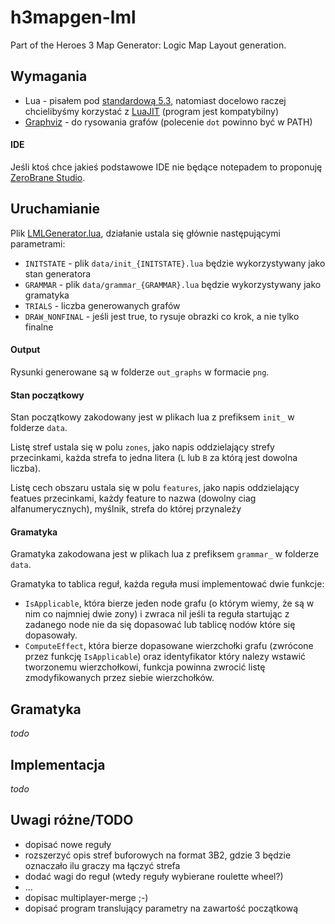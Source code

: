 # h3mapgen-lml
Part of the Heroes 3 Map Generator: Logic Map Layout generation.




## Wymagania
- Lua - pisałem pod [standardową 5.3](https://www.lua.org/download.html), natomiast docelowo raczej chcielibyśmy korzystać z [LuaJIT](http://luajit.org/download.html) (program jest kompatybilny) 
- [Graphviz](http://www.graphviz.org/) - do rysowania grafów (polecenie `dot` powinno być w PATH)

#### IDE
Jeśli ktoś chce jakieś podstawowe IDE nie będące notepadem to proponuję [ZeroBrane Studio](https://studio.zerobrane.com/).


## Uruchamianie

Plik [LMLGenerator.lua](LMLGenerator.lua), działanie ustala się głównie następującymi parametrami:
- `INITSTATE` - plik `data/init_{INITSTATE}.lua` będzie wykorzystywany jako stan generatora
- `GRAMMAR` - plik `data/grammar_{GRAMMAR}.lua` będzie wykorzystywany jako gramatyka
- `TRIALS` - liczba generowanych grafów
- `DRAW_NONFINAL` - jeśli jest true, to rysuje obrazki co krok, a nie tylko finalne

#### Output
Rysunki generowane są w folderze `out_graphs` w formacie `png`.

#### Stan początkowy
Stan początkowy zakodowany jest w plikach lua z prefiksem `init_` w folderze `data`.

Listę stref ustala się w polu `zones`, jako napis oddzielający strefy przecinkami, każda strefa to jedna litera (`L` lub `B` za którą jest dowolna liczba).

Listę cech obszaru ustala się w polu `features`, jako napis oddzielający featues przecinkami, każdy feature to nazwa (dowolny ciag alfanumerycznych), myślnik, strefa do której przynależy

#### Gramatyka
Gramatyka zakodowana jest w plikach lua z prefiksem `grammar_` w folderze `data`.

Gramatyka to tablica reguł, każda reguła musi implementować dwie funkcje:
- `IsApplicable`, która bierze jeden node grafu (o którym wiemy, że są w nim co najmniej dwie zony) i zwraca nil jeśli ta reguła startując z zadanego node nie da się dopasować lub tablicę nodów które się dopasowały.
- `ComputeEffect`, która bierze dopasowane wierzchołki grafu (zwrócone przez funkcję `IsApplicable`) oraz identyfikator który nalezy wstawić tworzonemu wierzchołkowi, funkcja powinna zwrocić listę zmodyfikowanych przez siebie wierzchołków.

## Gramatyka
_todo_

## Implementacja

_todo_


## Uwagi różne/TODO

- dopisać nowe reguły
- rozszerzyć opis stref buforowych na format 3B2, gdzie 3 będzie oznaczało ilu graczy ma łączyć strefa
- dodać wagi do reguł (wtedy reguły wybierane roulette wheel?)
- ...
- dopisac multiplayer-merge ;-)
- dopisać program translujący parametry na zawartość początkową






